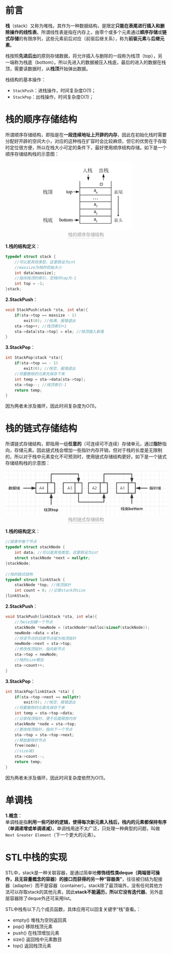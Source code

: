 # **前言**
**栈**（stack）又称为堆栈，其作为一种数据结构，是限定**只能在表尾进行插入和删除操作的线性表**。所谓线性表是指在内存上，由零个或多个元素通过**顺序存储**或**链式存储**的有限序列，这些元素前后对应（前驱后继关系），称为**前驱元素**与**后继元素**。  

栈按照**先进后出**的原则存储数据，将允许插入与删除的一段称为栈顶（top），另一端称为栈底（bottom）。所以先进入的数据被压入栈底，最后的进入的数据在栈顶，需要读数据时，从**栈顶**开始弹出数据。

栈结构的基本操作：
- ```StackPush```：进栈操作，时间复杂度O(1)；
- ```StackPop```：出栈操作，时间复杂度O(1)；  

# **栈的顺序存储结构**  
所谓顺序存储结构，即指是在**一段连续地址上开辟的内存**，因此在初始化栈时需要分配好开辟的空间大小，对应的这种栈在扩容时会比较麻烦，但它的优势在于存取时定位很方便，所以在栈大小可定的条件下，最好使用顺序结构存储。如下是一个顺序存储结构栈的示意图：  
<center>
    <img src="https://raw.githubusercontent.com/Shuaikun-Huang/Markdown/master/LeetCode/stack/stack1.png" />  
    <br>
    <div style="color:orange; border-bottom: 1px solid #d9d9d9;
    display: inline-block;
    color: #999;
    padding: 2px;">栈的顺序存储结构</div>
</center>  
  
**1.栈的结构定义**：  
```C++
typedef struct stack {
    //可以是其他类型，这里假设为int
    //maxsize为栈的初始大小
    int data[maxsize];  
    //指向栈顶的索引，空栈时top为-1
    int top = -1; 
}stack;
```
   
**2.StackPush**：  
```C++
void StackPush(stack *sta, int ele){
    if(sta->top == maxsize - 1) 
        exit(0); //栈满，报错退出
    sta->top++; //栈顶索引+1
    sta->data[sta->top] = ele; //栈顶插入新值
}
```

**3.StackPop**：  
```C++
int StackPop(stack *sta){
    if(sta->top == - 1) 
        exit(0); //栈空，报错退出
    //将要删除的元素先保存下来
    int temp = sta->data[sta->top];
    sta->top--; //栈顶索引-1
    return temp;
}
```

因为两者未涉及循环，因此时间复杂度为O(1)。

# **栈的链式存储结构**  
所谓链式存储结构，即指用一组**任意的**（可连续可不连续）存储单元，通过**指针**指向，存储元素。因此链式栈会增加一些指针内存开销，但对于栈的长度是无限制的，所以对于栈中元素变化不可预测时，使用链式存储结构更好。如下是一个链式存储结构栈的示意图：  
<center>
    <img src="https://raw.githubusercontent.com/Shuaikun-Huang/Markdown/master/LeetCode/stack/stack2.png" />  
    <br>
    <div style="color:orange; border-bottom: 1px solid #d9d9d9;
    display: inline-block;
    color: #999;
    padding: 2px;">栈的链式存储结构</div>
</center>  
  
**1.栈的结构定义**：  
```C++
//链表中每个节点
typedef struct stackNode {
    int data; //可以是其他类型，这里假设为int
    struct stackNode *next = nullptr;
}stackNode;

//栈的链式结构
typedef struct linkStack {
    stackNode *top; //栈顶指针
    int count = 0; //记录stack的size
}linkStack;
```

**2.StackPush**：  
```C++
void StackPush(linkStack *sta, int ele){
    //为ele创建一个节点
	stackNode *newNode = (stackNode*)malloc(sizeof(stackNode));
    newNode->data = ele;
    //将该节点的后继节点赋为栈顶指针
	newNode->next = sta->top;
    //修改栈顶指针，指向新节点
	sta->top = newNode;
    //栈的size增加
	sta->count++;
}
```

**3.StackPop**：  
```C++
int StackPop(linkStack *sta) {
    if(sta->top->next == nullptr) 
        exit(0); //栈空，报错退出
    //将要删除的元素先保存下来
    int temp = sta->top->data;
    //记录栈顶指针，便于后面释放内存
    stackNode *node = sta->top;
    //更改栈顶指针，指向下一个节点
    sta->top = sta->top->next;
    //释放删除的节点
    free(node);
    //size减1
    sta->count--;
    return temp;
}
```

因为两者未涉及循环，因此时间复杂度依然为O(1)。

# **单调栈**  
**1.概念**：  
单调栈是指**利用一些巧妙的逻辑，使得每次新元素入栈后，栈内的元素都保持有序（单调递增或单调递减）**。单调栈用途不太广泛，只处理一种典型的问题，叫做```Next Greater Element```（下一个更大的元素）。  

# **STL中栈的实现**
STL中，stack是一种关联容器，是通过简单地**修饰线性类deque（两端皆可操作，且无容量概念的容器）的接口而获得的另一种“容器类”**，往往被归结为配接器（adapter）而不是容器（container）。stack除了最顶端外，没有任何其他方法可以存取stack的其他元素，因此**stack不能遍历，所以它没有迭代器**。另外底层容器除了deque外还可采用list。  

STL中栈有以下几个成员函数，具体应用可以回复关键字“栈”查看。：  
- empty() 堆栈为空则返回真
- pop() 移除栈顶元素
- push() 在栈顶增加元素
- size() 返回栈中元素数目
- top() 返回栈顶元素